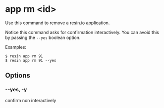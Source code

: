 # app rm &#60;id&#62;

Use this command to remove a resin.io application.

Notice this command asks for confirmation interactively.
You can avoid this by passing the `--yes` boolean option.

Examples:

	$ resin app rm 91
	$ resin app rm 91 --yes

## Options

### --yes, -y

confirm non interactively